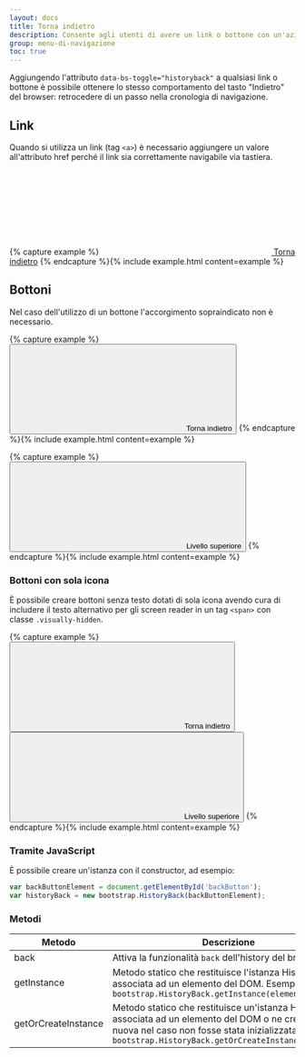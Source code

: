 ```yaml
---
layout: docs
title: Torna indietro
description: Consente agli utenti di avere un link o bottone con un'azione equivalente al "torna indietro" del browser
group: menu-di-navigazione
toc: true
---
```


Aggiungendo l'attributo `data-bs-toggle="historyback"` a qualsiasi link o bottone è possibile ottenere lo stesso comportamento del tasto "Indietro" del browser: retrocedere di un passo nella cronologia di navigazione.

## Link

Quando si utilizza un link (tag `<a>`) è necessario aggiungere un valore all'attributo href perché il link sia correttamente navigabile via tastiera.

{% capture example %}
<a href="#" class="go-back" data-bs-toggle="historyback"><svg class="icon icon-sm icon-primary me-2"><use href="{{ site.baseurl }}/dist/svg/sprites.svg#it-arrow-left"></use></svg> Torna indietro</a>
{% endcapture %}{% include example.html content=example %}

## Bottoni

Nel caso dell'utilizzo di un bottone l'accorgimento sopraindicato non è necessario.

{% capture example %}
<button type="button" class="btn btn-primary go-back" data-bs-toggle="historyback"><svg class="icon icon-sm icon-white me-2"><use href="{{ site.baseurl }}/dist/svg/sprites.svg#it-arrow-left"></use></svg> Torna indietro</button>
{% endcapture %}{% include example.html content=example %}

{% capture example %}
<button type="button" class="btn btn-primary go-back" data-bs-toggle="historyback"><svg class="icon icon-sm icon-white me-2"><use href="{{ site.baseurl }}/dist/svg/sprites.svg#it-arrow-up"></use></svg> Livello superiore</button>
{% endcapture %}{% include example.html content=example %}

### Bottoni con sola icona

È possibile creare bottoni senza testo dotati di sola icona avendo cura di includere il testo alternativo per gli screen reader in un tag `<span>` con classe `.visually-hidden`.

{% capture example %}
<button type="button" class="btn btn-primary go-back" data-bs-toggle="historyback"><svg class="icon icon-sm icon-white"><use href="{{ site.baseurl }}/dist/svg/sprites.svg#it-arrow-left"></use></svg><span class="visually-hidden">Torna indietro</span></button>
<button type="button" class="btn btn-primary go-back" data-bs-toggle="historyback"><svg class="icon icon-sm icon-white"><use href="{{ site.baseurl }}/dist/svg/sprites.svg#it-arrow-up"></use></svg><span class="visually-hidden">Livello superiore</span></button>
{% endcapture %}{% include example.html content=example %}

### Tramite JavaScript

È possibile creare un'istanza con il constructor, ad  esempio:

```js
var backButtonElement = document.getElementById('backButton');
var historyBack = new bootstrap.HistoryBack(backButtonElement);
```

### Metodi

<table class="table table-bordered table-striped">
  <thead>
    <tr>
      <th style="width: 150px;">Metodo</th>
      <th>Descrizione</th>
    </tr>
  </thead>
  <tbody>
    <tr>
      <td>back</td>
      <td>Attiva la funzionalità <code>back</code> dell'history del browser</td>
    </tr>
    <tr>
      <td>getInstance</td>
      <td>Metodo statico che restituisce l'istanza HistoryBack associata ad un elemento del DOM. Esempio: <code>bootstrap.HistoryBack.getInstance(element)</code></td>
    </tr>
    <tr>
      <td>getOrCreateInstance</td>
      <td>Metodo statico che restituisce un'istanza HistoryBack associata ad un elemento del DOM o ne crea una nuova nel caso non fosse stata inizializzata. Esempio: <code>bootstrap.HistoryBack.getOrCreateInstance(element)</code></td>
    </tr>
  </tbody>
</table>
